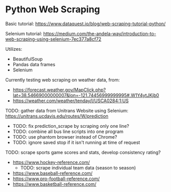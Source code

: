 # Python Web Scraping
Basic tutorial: https://www.dataquest.io/blog/web-scraping-tutorial-python/

Selenium tutorial: https://medium.com/the-andela-way/introduction-to-web-scraping-using-selenium-7ec377a8cf72

Utilizes:
- BeautifulSoup
- Pandas data frames
- Selenium

Currently testing web scraping on weather data, from:
- https://forecast.weather.gov/MapClick.php?lat=38.54669000000007&lon=-121.74456999999995#.W1Y4ytJKjb0
- https://weather.com/weather/tenday/l/USCA0284:1:US

TODO: gather data from Unitrans Website using Selenium: https://unitrans.ucdavis.edu/routes/W/prediction
- TODO: fix prediction_scrape by scraping only one line?
- TODO: combine all bus line scripts into one program
- TODO: use phantom browser instead of Chrome?
- TODO: ignore saved stop if it isn't running at time of request

TODO: scrape sports game scores and stats, develop consistency rating?
- https://www.hockey-reference.com/
    - TODO: scrape individual team data (season to season)
- https://www.baseball-reference.com/
- https://www.pro-football-reference.com/
- https://www.basketball-reference.com/
